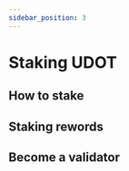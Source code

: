 ```yaml
---
sidebar_position: 3
---
```


# Staking UDOT

## How to stake

## Staking rewords

## Become a validator


